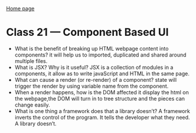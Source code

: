 [Home page](https://henok-6411.github.io/Reading-notes/)

# Class 21 — Component Based UI


- What is the benefit of breaking up HTML webpage content into components?
  it will help us to imported, duplicated and shared around multiple files.
- What is JSX? Why is it useful?
  JSX is a collection of modules in a components, it allow as to write javaScript and HTML in the same page.
- What can cause a render (or re-render) of a component?
  state will trigger the render by using variable name from the component.
- When a render happens, how is the DOM affected
  it display the html on the webpage,the DOM will turn in to tree structure and the pieces can change easily. 
- What is one thing a framework does that a library doesn’t? 
  A framework inverts the control of the program. It tells the developer what they need. A library doesn’t.
  
